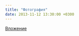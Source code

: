 ```yaml
---
title: "Фотография"
date: 2013-11-12 13:30:00 +0300
---
```



[Вложение](/assets/vk_photos/1/-lM2ftfJ43k.jpg)
